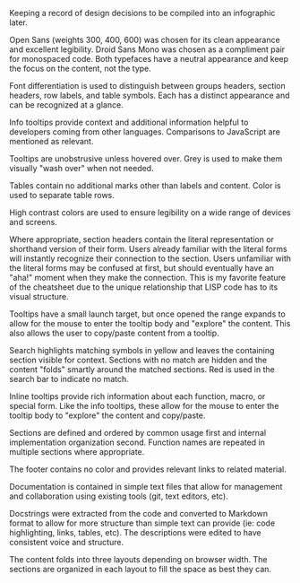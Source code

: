 Keeping a record of design decisions to be compiled into an infographic later.

Open Sans (weights 300, 400, 600) was chosen for its clean appearance and
excellent legibility. Droid Sans Mono was chosen as a compliment pair for
monospaced code.  Both typefaces have a neutral appearance and keep the focus on
the content, not the type.

Font differentiation is used to distinguish between groups headers, section
headers, row labels, and table symbols. Each has a distinct appearance and can
be recognized at a glance.

Info tooltips provide context and additional information helpful to developers
coming from other languages. Comparisons to JavaScript are mentioned as
relevant.

Tooltips are unobstrusive unless hovered over. Grey is used to make them
visually "wash over" when not needed.

Tables contain no additional marks other than labels and content. Color is used
to separate table rows.

High contrast colors are used to ensure legibility on a wide range of devices
and screens.

Where appropriate, section headers contain the literal representation or
shorthand version of their form. Users already familiar with the literal forms
will instantly recognize their connection to the section. Users unfamiliar with
the literal forms may be confused at first, but should eventually have an "aha!"
moment when they make the connection. This is my favorite feature of the
cheatsheet due to the unique relationship that LISP code has to its visual
structure.

Tooltips have a small launch target, but once opened the range expands to allow
for the mouse to enter the tooltip body and "explore" the content. This also
allows the user to copy/paste content from a tooltip.

Search highlights matching symbols in yellow and leaves the containing section
visible for context. Sections with no match are hidden and the content "folds"
smartly around the matched sections. Red is used in the search bar to indicate
no match.

Inline tooltips provide rich information about each function, macro, or special
form. Like the info tooltips, these allow for the mouse to enter the tooltip
body to "explore" the content and copy/paste.

Sections are defined and ordered by common usage first and internal
implementation organization second. Function names are repeated in multiple
sections where appropriate.

The footer contains no color and provides relevant links to related material.

Documentation is contained in simple text files that allow for management and
collaboration using existing tools (git, text editors, etc).

Docstrings were extracted from the code and converted to Markdown format to
allow for more structure than simple text can provide (ie: code highlighting,
links, tables, etc). The descriptions were edited to have consistent voice and
structure.

The content folds into three layouts depending on browser width. The sections
are organized in each layout to fill the space as best they can.
